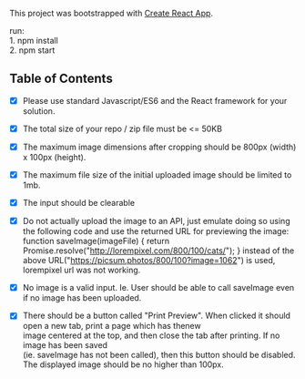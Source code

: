 This project was bootstrapped with [Create React App](https://github.com/facebookincubator/create-react-app).


run:<br /> 1. npm install<br />
2. npm start

## Table of Contents

- [x] Please use standard Javascript/ES6 and the React framework for your solution.
- [x] The total size of your repo / zip file must be <= 50KB
- [x] The maximum image dimensions after cropping should be 800px (width) x 100px (height).
- [x] The maximum file size of the initial uploaded image should be limited to 1mb.
- [x] The input should be clearable
- [x] Do not actually upload the image to an API, just emulate doing so using the following code and use the returned URL for        previewing the image:
function saveImage(imageFile) {
return Promise.resolve("http://lorempixel.com/800/100/cats/");
}
instead of the above URL("https://picsum.photos/800/100?image=1062") is used, lorempixel url was not working.
- [x] No image is a valid input. Ie. User should be able to call saveImage even if no image has been uploaded.
- [x] There should be a button called "Print Preview". When clicked it should open a new tab, print a page which has thenew
<br /> image centered at the top, and then close the tab after printing. If no image has been saved<br /> (ie. saveImage has not been       called), then this button should be disabled. The displayed image should be no higher than 100px.



